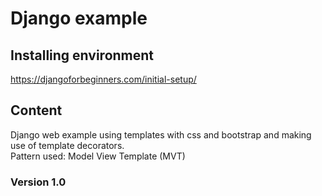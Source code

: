 # Django example

## Installing environment
https://djangoforbeginners.com/initial-setup/

## Content
Django web example using templates with css and bootstrap and making use of template decorators.
<br>
Pattern used: Model View Template (MVT)

### Version 1.0